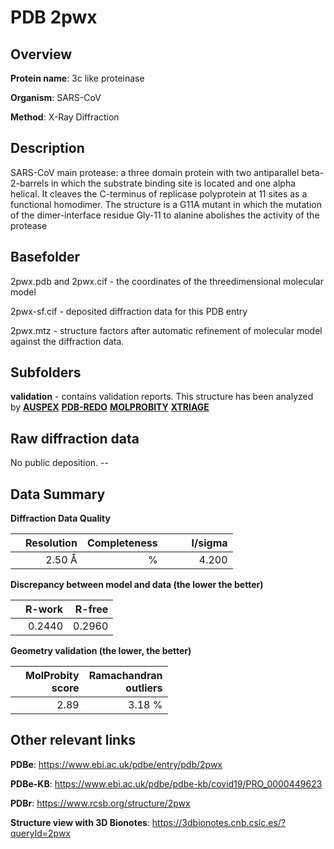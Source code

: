 # PDB 2pwx

## Overview

**Protein name**: 3c like proteinase

**Organism**: SARS-CoV

**Method**: X-Ray Diffraction

## Description

SARS-CoV main protease: a three domain protein with two antiparallel beta-2-barrels in which the substrate binding site is located and one alpha helical. It cleaves the C-terminus of replicase polyprotein at 11 sites as a functional homodimer. The structure is a G11A mutant in which the mutation of the dimer-interface residue Gly-11 to alanine abolishes the activity of the protease

## Basefolder

2pwx.pdb and 2pwx.cif - the coordinates of the threedimensional molecular model

2pwx-sf.cif - deposited diffraction data for this PDB entry

2pwx.mtz - structure factors after automatic refinement of molecular model against the diffraction data.

## Subfolders





**validation** - contains validation reports. This structure has been analyzed by [**AUSPEX**](https://github.com/thorn-lab/coronavirus_structural_task_force/tree/master/pdb/3c_like_proteinase/SARS-CoV/2pwx/validation/auspex) [**PDB-REDO**](https://github.com/thorn-lab/coronavirus_structural_task_force/tree/master/pdb/3c_like_proteinase/SARS-CoV/2pwx/validation/pdb-redo) [**MOLPROBITY**](https://github.com/thorn-lab/coronavirus_structural_task_force/tree/master/pdb/3c_like_proteinase/SARS-CoV/2pwx/validation/molprobity) [**XTRIAGE**](https://github.com/thorn-lab/coronavirus_structural_task_force/blob/master/pdb/3c_like_proteinase/SARS-CoV/2pwx/validation/Xtriage_output.log)  



## Raw diffraction data

No public deposition. --<br> 

## Data Summary
**Diffraction Data Quality**

|   | Resolution | Completeness| I/sigma |
|---|-------------:|----------------:|--------------:|
|   |2.50 Å|      %|<img width=50/>4.200|

**Discrepancy between model and data (the lower the better)**

|   | **R-work**| **R-free**   
|---|-------------:|----------------:|           
||  0.2440|  0.2960|

**Geometry validation (the lower, the better)**

|   |**MolProbity<br>score**| **Ramachandran<br>outliers** 
|---|-------------:|----------------:|
||  2.89|  3.18 %|

 

 



## Other relevant links 
**PDBe**:  https://www.ebi.ac.uk/pdbe/entry/pdb/2pwx

**PDBe-KB**: https://www.ebi.ac.uk/pdbe/pdbe-kb/covid19/PRO_0000449623 
 
**PDBr**: https://www.rcsb.org/structure/2pwx 

**Structure view with 3D Bionotes**: https://3dbionotes.cnb.csic.es/?queryId=2pwx

